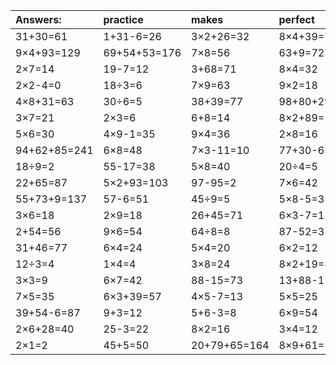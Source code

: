 | Answers: | practice | makes | perfect | ! |
| :--- | :--- | :--- | :--- | :--- |
| 31+30=61 | 1+31-6=26 | 3×2+26=32 | 8×4+39=71 | 88-47=41 | 
| 9×4+93=129 | 69+54+53=176 | 7×8=56 | 63+9=72 | 92+96-30=158 | 
| 2×7=14 | 19-7=12 | 3+68=71 | 8×4=32 | 8×9=72 | 
| 2×2-4=0 | 18÷3=6 | 7×9=63 | 9×2=18 | 97+48+97=242 | 
| 4×8+31=63 | 30÷6=5 | 38+39=77 | 98+80+29=207 | 2×5=10 | 
| 3×7=21 | 2×3=6 | 6+8=14 | 8×2+89=105 | 2×6=12 | 
| 5×6=30 | 4×9-1=35 | 9×4=36 | 2×8=16 | 11+86=97 | 
| 94+62+85=241 | 6×8=48 | 7×3-11=10 | 77+30-65=42 | 64+37-59=42 | 
| 18÷9=2 | 55-17=38 | 5×8=40 | 20÷4=5 | 6-2=4 | 
| 22+65=87 | 5×2+93=103 | 97-95=2 | 7×6=42 | 71-12=59 | 
| 55+73+9=137 | 57-6=51 | 45÷9=5 | 5×8-5=35 | 9×3=27 | 
| 3×6=18 | 2×9=18 | 26+45=71 | 6×3-7=11 | 13+40=53 | 
| 2+54=56 | 9×6=54 | 64÷8=8 | 87-52=35 | 1×5=5 | 
| 31+46=77 | 6×4=24 | 5×4=20 | 6×2=12 | 54-9=45 | 
| 12÷3=4 | 1×4=4 | 3×8=24 | 8×2+19=35 | 4×7=28 | 
| 3×3=9 | 6×7=42 | 88-15=73 | 13+88-17=84 | 4÷2=2 | 
| 7×5=35 | 6×3+39=57 | 4×5-7=13 | 5×5=25 | 8×5-10=30 | 
| 39+54-6=87 | 9+3=12 | 5+6-3=8 | 6×9=54 | 67+10-42=35 | 
| 2×6+28=40 | 25-3=22 | 8×2=16 | 3×4=12 | 32-20=12 | 
| 2×1=2 | 45+5=50 | 20+79+65=164 | 8×9+61=133 | 4×8=32 | 
